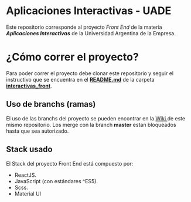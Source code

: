 # Aplicaciones Interactivas - UADE

Este repositorio corresponde al proyecto *Front End* de la materia ***Aplicaciones Interactivas*** de la Universidad Argentina de la Empresa.

# ¿Cómo correr el proyecto?

Para poder correr el proyecto debe clonar este repositorio y seguir el instructivo que se encuentra en el **[README.md](https://github.com/LaggerP/AplicacionesInteractivas_Front/blob/master/interactivas_front/README.md)** de la carpeta **[interactivas_front](https://github.com/LaggerP/AplicacionesInteractivas_Front/tree/master/interactivas_front "interactivas_front")**.

## Uso de branchs (ramas)

El uso de las branchs del proyecto se pueden encontrar en la [Wiki ](https://github.com/LaggerP/AplicacionesInteractivas_Front/wiki/How-we-will-use-the-branches)de este mismo repositorio.
Los merge con la branch **master** estan bloqueados hasta que sea autorizado.

## Stack usado

El Stack del proyecto Front End está compuesto por:

 - ReactJS.
 - JavaScript (con estándares ^ES5).
 - Scss.
 - Material UI

